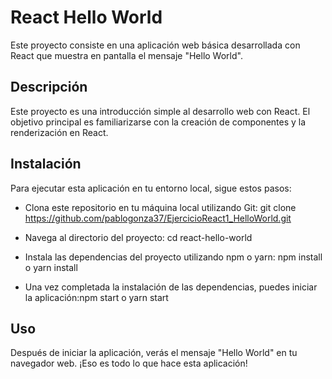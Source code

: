 # React Hello World
Este proyecto consiste en una aplicación web básica desarrollada con React que muestra en pantalla el mensaje "Hello World".

## Descripción
Este proyecto es una introducción simple al desarrollo web con React. El objetivo principal es familiarizarse con la creación de componentes y la renderización en React.

## Instalación
Para ejecutar esta aplicación en tu entorno local, sigue estos pasos:

- Clona este repositorio en tu máquina local utilizando Git: git clone https://github.com/pablogonza37/EjercicioReact1_HelloWorld.git
- Navega al directorio del proyecto: cd react-hello-world

- Instala las dependencias del proyecto utilizando npm o yarn: npm install o yarn install

- Una vez completada la instalación de las dependencias, puedes iniciar la aplicación:npm start o yarn start


## Uso
Después de iniciar la aplicación, verás el mensaje "Hello World" en tu navegador web. ¡Eso es todo lo que hace esta aplicación!